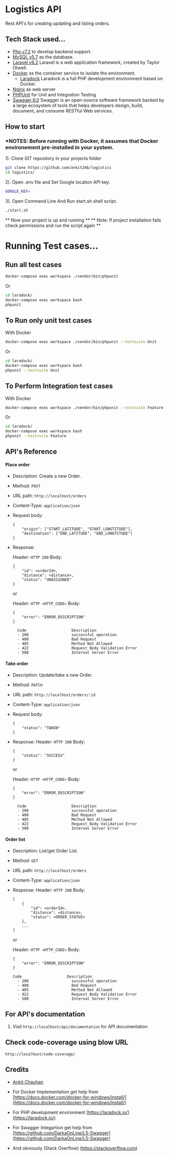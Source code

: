 
# Logistics API

Rest API's for creating updating and listing orders.

## Tech Stack used...

- [Php v7.2](https://php.net/) to develop backend support.
- [MySQL v5.7](https://mysql.com/) as the database.
- [Laravel v6.2](https://laravel.com/docs/6.x) Laravel is a web application framework, created by Taylor Otwell.
- [Docker](https://www.docker.com/) as the container service to isolate the environment. 
	- [Laradock](https://laradock.io/) Laradock is a full PHP development environment based on Docker.
- [Nginx](https://www.nginx.com/) as web server
- [PHPUnit](https://github.com/sebastianbergmann/phpunit) for Unit and Integration Testing
- [Swagger 6.0](https://github.com/DarkaOnLine/L5-Swagger) Swagger is an open-source software framework backed by a large ecosystem of tools that helps developers design, build, document, and consume RESTful Web services.

## How to start

### \*NOTES: Before running with Docker, it assumes that Docker environement pre-installed in your system.

1). Clone GIT repository in your projects folder

```bash
git clone https://github.com/ankit246/logistics
cd logistics/
```

2). Open .env file and Set Google location API key.

```bash
GOOGLE_KEY=
```

3). Open Command Line And Run start.sh shell script.

```bash
./start.sh
```
** Now your project is up and running **
** Note: If project installation fails check permissions and run the script again **

# Running Test cases...

## Run all test cases

```bash
docker-compose exec workspace ./vendor/bin/phpunit
```
Or
```bash
cd laradock/
docker-compose exec workspace bash
phpunit
```

## To Run only unit test cases

With Docker

```bash
docker-compose exec workspace ./vendor/bin/phpunit --testsuite Unit
```
Or
```bash
cd laradock/
docker-compose exec workspace bash
phpunit --testsuite Unit
```

## To Perform Integration test cases

With Docker

```bash
docker-compose exec workspace ./vendor/bin/phpunit --testsuite Feature
```
Or
```bash
cd laradock/
docker-compose exec workspace bash
phpunit --testsuite Feature
```
## API's Reference

#### Place order

- Description: Create a new Order.
- Method: `POST`
- URL path: `http://localhost/orders`
- Content-Type: `application/json`
- Request body:

  ```
  {
      "origin": ["START_LATITUDE", "START_LONGTITUDE"],
      "destination": ["END_LATITUDE", "END_LONGTITUDE"]
  }
  ```

- Response:

  Header: `HTTP 200`
  Body:

  ```
  {
      "id": <orderId>,
      "distance": <distance>,
      "status": "UNASSIGNED"
  }
  ```

  or

  Header: `HTTP <HTTP_CODE>`
  Body:

  ```
  {
      "error": "ERROR_DESCRIPTION"
  }
  ```

  ```
    Code                    Description
    - 200                   successful operation
    - 400                   Bad Request
    - 405                   Method Not Allowed
    - 422                   Request Body Validation Error
    - 500                   Internal Server Error
  ```

#### Take order

- Description: Update/take a new Order.
- Method: `PATCH`
- URL path: `http://localhost/orders/:id`
- Content-Type: `application/json`
- Request body:
  ```
  {
      "status": "TAKEN"
  }
  ```
- Response:
  Header: `HTTP 200`
  Body:

  ```
  {
      "status": "SUCCESS"
  }
  ```

  or

  Header: `HTTP <HTTP_CODE>`
  Body:

  ```
  {
      "error": "ERROR_DESCRIPTION"
  }
  ```

  ```
    Code                    Description
    - 200                   successful operation
    - 400                   Bad Request
    - 405                   Method Not Allowed
    - 422                   Request Body Validation Error
    - 500                   Internal Server Error
  ```

#### Order list

- Description: List/get Order List.
- Method: `GET`
- URL path: `http://localhost/orders`
- Content-Type: `application/json`
- Response:
  Header: `HTTP 200`
  Body:

  ```
  [
      {
          "id": <orderId>,
          "distance": <distance>,
          "status": <ORDER_STATUS>
      },
      ...
  ]
  ```

  or

  Header: `HTTP <HTTP_CODE>` Body:

  ```
  {
      "error": "ERROR_DESCRIPTION"
  }
  ```

  ```
  Code                    Description
    - 200                   successful operation
    - 400                   Bad Request
    - 405                   Method Not Allowed
    - 422                   Request Body Validation Error
    - 500                   Internal Server Error
  ```
  
## For API's documentation

1. Visit `http://localhost/api/documentation` for API documentation

## Check code-coverage using blow URL

`http://localhost/code-coverage/`


## Credits

- [Ankit Chauhan](https://github.com/ankit246/logistics)

- For Docker Implementation get help from
  [https://docs.docker.com/docker-for-windows/install/](https://docs.docker.com/docker-for-windows/install/)
  
-	For PHP development environment [https://laradock.io/](https://laradock.io/)

- For Swagger Integartion get help from
  [https://github.com/DarkaOnLine/L5-Swagger](https://github.com/DarkaOnLine/L5-Swagger)

- And obviously (Stack Overflow)
  (https://stackoverflow.com)
